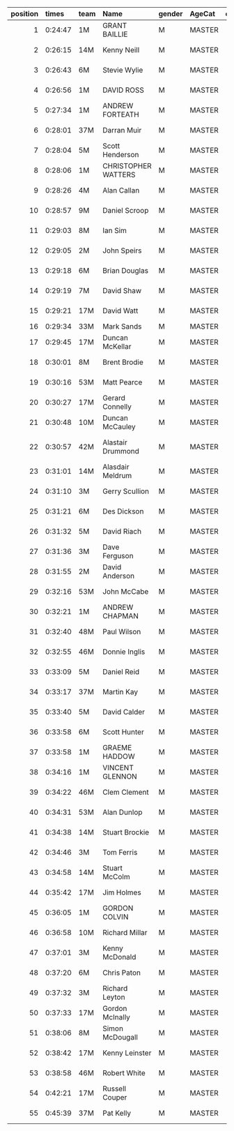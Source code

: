 |   position | times   | team   | Name                | gender   | AgeCat   |   clubnumber | Club name             | Website                                    |   finishPosition |
|-----------:|:--------|:-------|:--------------------|:---------|:---------|-------------:|:----------------------|:-------------------------------------------|-----------------:|
|          1 | 0:24:47 | 1M     | GRANT BAILLIE       | M        | MASTER   |            1 | East Kilbride AC      | http://www.ekac.org.uk/                    |                5 |
|          2 | 0:26:15 | 14M    | Kenny Neill         | M        | MASTER   |           14 | Ayr Seaforth AC       | https://www.ayrseaforth.co.uk/             |               14 |
|          3 | 0:26:43 | 6M     | Stevie Wylie        | M        | MASTER   |            6 | Cambuslang Harriers   | https://cambuslangharriers.org/            |               17 |
|          4 | 0:26:56 | 1M     | DAVID ROSS          | M        | MASTER   |            1 | East Kilbride AC      | http://www.ekac.org.uk/                    |               20 |
|          5 | 0:27:34 | 1M     | ANDREW FORTEATH     | M        | MASTER   |            1 | East Kilbride AC      | http://www.ekac.org.uk/                    |               24 |
|          6 | 0:28:01 | 37M    | Darran Muir         | M        | MASTER   |           37 | Law & District AAC    | http://www.lawaac.co.uk/                   |               26 |
|          7 | 0:28:04 | 5M     | Scott Henderson     | M        | MASTER   |            5 | Westerlands CCC       | https://westerlandsccc.co.uk/              |               27 |
|          8 | 0:28:06 | 1M     | CHRISTOPHER WATTERS | M        | MASTER   |            1 | East Kilbride AC      | http://www.ekac.org.uk/                    |               28 |
|          9 | 0:28:26 | 4M     | Alan Callan         | M        | MASTER   |            4 | Inverclyde AC         | https://www.inverclydeac.org/              |               31 |
|         10 | 0:28:57 | 9M     | Daniel Scroop       | M        | MASTER   |            9 | Garscube Harriers     | https://www.garscubeharriers.org.uk/       |               36 |
|         11 | 0:29:03 | 8M     | Ian Sim             | M        | MASTER   |            8 | Bellahouston Harriers | http://www.bellahoustonharriers.co.uk/     |               37 |
|         12 | 0:29:05 | 2M     | John Speirs         | M        | MASTER   |            2 | Kilmarnock H&AC       | http://www.kilmarnockharriers.com/         |               38 |
|         13 | 0:29:18 | 6M     | Brian Douglas       | M        | MASTER   |            6 | Cambuslang Harriers   | https://cambuslangharriers.org/            |               39 |
|         14 | 0:29:19 | 7M     | David Shaw          | M        | MASTER   |            7 | Giffnock North AC     | https://www.giffnocknorth.co.uk/           |               40 |
|         15 | 0:29:21 | 17M    | David Watt          | M        | MASTER   |           17 | Calderglen Harriers   | nan                                        |               41 |
|         16 | 0:29:34 | 33M    | Mark Sands          | M        | MASTER   |           33 | Irvine RC             | nan                                        |               45 |
|         17 | 0:29:45 | 17M    | Duncan McKellar     | M        | MASTER   |           17 | Calderglen Harriers   | nan                                        |               48 |
|         18 | 0:30:01 | 8M     | Brent Brodie        | M        | MASTER   |            8 | Bellahouston Harriers | http://www.bellahoustonharriers.co.uk/     |               49 |
|         19 | 0:30:16 | 53M    | Matt Pearce         | M        | MASTER   |           53 | Troon Tortoises       | http://troontortoises.co.uk                |               50 |
|         20 | 0:30:27 | 17M    | Gerard Connelly     | M        | MASTER   |           17 | Calderglen Harriers   | nan                                        |               51 |
|         21 | 0:30:48 | 10M    | Duncan McCauley     | M        | MASTER   |           10 | Shettleston Harriers  | http://shettlestonharriers.org.uk/         |               53 |
|         22 | 0:30:57 | 42M    | Alastair Drummond   | M        | MASTER   |           42 | Newton Road Runners   | https://www.newton-roadrunners.com/        |               54 |
|         23 | 0:31:01 | 14M    | Alasdair Meldrum    | M        | MASTER   |           14 | Ayr Seaforth AC       | https://www.ayrseaforth.co.uk/             |               55 |
|         24 | 0:31:10 | 3M     | Gerry Scullion      | M        | MASTER   |            3 | Bellahouston RR       | https://www.bellahoustonroadrunners.co.uk/ |               57 |
|         25 | 0:31:21 | 6M     | Des Dickson         | M        | MASTER   |            6 | Cambuslang Harriers   | https://cambuslangharriers.org/            |               58 |
|         26 | 0:31:32 | 5M     | David Riach         | M        | MASTER   |            5 | Westerlands CCC       | https://westerlandsccc.co.uk/              |               59 |
|         27 | 0:31:36 | 3M     | Dave Ferguson       | M        | MASTER   |            3 | Bellahouston RR       | https://www.bellahoustonroadrunners.co.uk/ |               60 |
|         28 | 0:31:55 | 2M     | David Anderson      | M        | MASTER   |            2 | Kilmarnock H&AC       | http://www.kilmarnockharriers.com/         |               65 |
|         29 | 0:32:16 | 53M    | John McCabe         | M        | MASTER   |           53 | Troon Tortoises       | http://troontortoises.co.uk                |               67 |
|         30 | 0:32:21 | 1M     | ANDREW CHAPMAN      | M        | MASTER   |            1 | East Kilbride AC      | http://www.ekac.org.uk/                    |               69 |
|         31 | 0:32:40 | 48M    | Paul Wilson         | M        | MASTER   |           48 | Springburn Harriers   | https://www.springburnharriers.co.uk/      |               70 |
|         32 | 0:32:55 | 46M    | Donnie Inglis       | M        | MASTER   |           46 | Royal Mail Run GMC    | https://www.facebook.com/royalmailrungmc/  |               74 |
|         33 | 0:33:09 | 5M     | Daniel Reid         | M        | MASTER   |            5 | Westerlands CCC       | https://westerlandsccc.co.uk/              |               76 |
|         34 | 0:33:17 | 37M    | Martin Kay          | M        | MASTER   |           37 | Law & District AAC    | http://www.lawaac.co.uk/                   |               77 |
|         35 | 0:33:40 | 5M     | David Calder        | M        | MASTER   |            5 | Westerlands CCC       | https://westerlandsccc.co.uk/              |               82 |
|         36 | 0:33:58 | 6M     | Scott Hunter        | M        | MASTER   |            6 | Cambuslang Harriers   | https://cambuslangharriers.org/            |               84 |
|         37 | 0:33:58 | 1M     | GRAEME HADDOW       | M        | MASTER   |            1 | East Kilbride AC      | http://www.ekac.org.uk/                    |               85 |
|         38 | 0:34:16 | 1M     | VINCENT GLENNON     | M        | MASTER   |            1 | East Kilbride AC      | http://www.ekac.org.uk/                    |               87 |
|         39 | 0:34:22 | 46M    | Clem Clement        | M        | MASTER   |           46 | Royal Mail Run GMC    | https://www.facebook.com/royalmailrungmc/  |               88 |
|         40 | 0:34:31 | 53M    | Alan Dunlop         | M        | MASTER   |           53 | Troon Tortoises       | http://troontortoises.co.uk                |               89 |
|         41 | 0:34:38 | 14M    | Stuart Brockie      | M        | MASTER   |           14 | Ayr Seaforth AC       | https://www.ayrseaforth.co.uk/             |               91 |
|         42 | 0:34:46 | 3M     | Tom Ferris          | M        | MASTER   |            3 | Bellahouston RR       | https://www.bellahoustonroadrunners.co.uk/ |               93 |
|         43 | 0:34:58 | 14M    | Stuart McColm       | M        | MASTER   |           14 | Ayr Seaforth AC       | https://www.ayrseaforth.co.uk/             |               94 |
|         44 | 0:35:42 | 17M    | Jim Holmes          | M        | MASTER   |           17 | Calderglen Harriers   | nan                                        |              100 |
|         45 | 0:36:05 | 1M     | GORDON COLVIN       | M        | MASTER   |            1 | East Kilbride AC      | http://www.ekac.org.uk/                    |              101 |
|         46 | 0:36:58 | 10M    | Richard Millar      | M        | MASTER   |           10 | Shettleston Harriers  | http://shettlestonharriers.org.uk/         |              105 |
|         47 | 0:37:01 | 3M     | Kenny McDonald      | M        | MASTER   |            3 | Bellahouston RR       | https://www.bellahoustonroadrunners.co.uk/ |              106 |
|         48 | 0:37:20 | 6M     | Chris Paton         | M        | MASTER   |            6 | Cambuslang Harriers   | https://cambuslangharriers.org/            |              110 |
|         49 | 0:37:32 | 3M     | Richard Leyton      | M        | MASTER   |            3 | Bellahouston RR       | https://www.bellahoustonroadrunners.co.uk/ |              114 |
|         50 | 0:37:33 | 17M    | Gordon McInally     | M        | MASTER   |           17 | Calderglen Harriers   | nan                                        |              115 |
|         51 | 0:38:06 | 8M     | Simon McDougall     | M        | MASTER   |            8 | Bellahouston Harriers | http://www.bellahoustonharriers.co.uk/     |              118 |
|         52 | 0:38:42 | 17M    | Kenny Leinster      | M        | MASTER   |           17 | Calderglen Harriers   | nan                                        |              119 |
|         53 | 0:38:58 | 46M    | Robert White        | M        | MASTER   |           46 | Royal Mail Run GMC    | https://www.facebook.com/royalmailrungmc/  |              120 |
|         54 | 0:42:21 | 17M    | Russell Couper      | M        | MASTER   |           17 | Calderglen Harriers   | nan                                        |              125 |
|         55 | 0:45:39 | 37M    | Pat Kelly           | M        | MASTER   |           37 | Law & District AAC    | http://www.lawaac.co.uk/                   |              127 |